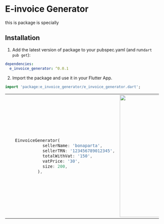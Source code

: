 
# E-invoice Generator

this is package is specially
## Installation 

1. Add the latest version of package to your pubspec.yaml (and run`dart pub get`):
```yaml
dependencies:
  e_invoice_generator: ^0.0.1
```
2. Import the package and use it in your Flutter App.
```dart
import 'package:e_invoice_generator/e_invoice_generator.dart';
```
<table>
<tr>
<td>


```dart
   EinvoiceGenerator(
              sellerName: 'bonaparta',
              sellerTRN: '123456789012345',
              totalWithVat: '150',
              vatPrice: '30',
              size: 200,
            ),
```

</td>
<td>
<img  src="https://user-images.githubusercontent.com/67749770/156076878-77b5efef-5d58-436c-92de-41cdb99411a3.jpg"  width="400">
</td>
</tr>
</table>

